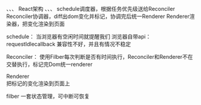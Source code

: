 
、、、
React架构
、、、
schedule调度器，根据任务优先级送给Reconciler
Reconciler协调器，diff出dom变化并标记，协调完后统一Renderer
Renderer渲染器，把变化渲染到页面


schedule：
当浏览器有空闲时间就提醒我们
浏览器自带api：requestIdlecallback 兼容性不好，并且有情况不稳定

Reconciler：
使用Filber每次判断是否有时间执行，Reconciler和Renderer不在交替执行，标记完Dom统一renderer

Renderer  
把标记的变化渲染到页面上

filber
一套状态管理，可中断可恢复